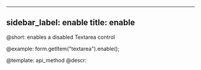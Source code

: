 
---
sidebar_label: enable
title: enable
---          

@short: enables a disabled Textarea control





@example:
form.getItem("textarea").enable();


@template: api_method
@descr:


